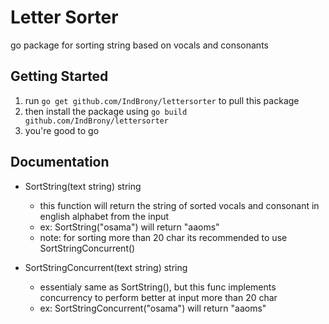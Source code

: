 # Letter Sorter
go package for sorting string based on vocals and consonants

## Getting Started 
1. run ``go get github.com/IndBrony/lettersorter`` to pull this package
2. then install the package using ``go build github.com/IndBrony/lettersorter``
3. you're good to go

## Documentation
- SortString(text string) string
  - this function will return the string of sorted vocals and consonant in english alphabet from the input
  - ex: SortString("osama") will return "aaoms"
  - note: for sorting more than 20 char its recommended to use SortStringConcurrent()

- SortStringConcurrent(text string) string
  - essentialy same as SortString(), but this func implements concurrency to perform better at input more than 20 char
  - ex: SortStringConcurrent("osama") will return "aaoms"
  
